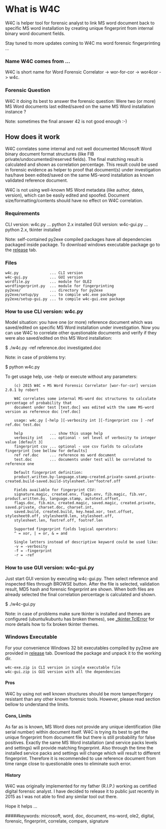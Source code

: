 # What is W4C
W4C is helper tool for forensic analyst to link MS word document back to specific 
 MS word installation by creating unique fingerprint from internal binary word document fields.

Stay tuned to more updates coming to W4C ms word forensic fingerprinting ...
 
### Name W4C comes from ...
W4C is short name for Word Forensic Correlator -> wor-for-cor -> wor4cor -> w4c.

### Forensic Question
W4C it doing its best to answer the forensic question: Were two (or more) MS Word
 documents last edited/saved on the same MS Word installation instance ?

Note: sometimes the final answer 42 is not good enough :-)

## How does it work
W4C correlates some internal and not well documented Microsoft Word binary document 
 format structures (like FIB private/undocumented/reserved fields). The final matching result is
 calculated and shown as correlation percentage. This result could be used in forensic evidence
 as helper to proof that document(s) under investigation has/have been edited/saved on the same
 MS-word installation as known validated reference document.

W4C is not using well-known MS Word metadata (like author, dates, version), which can be easily
 edited and spoofed. Document size/formatting/contents should have no effect on W4C correlation.

### Requirements
CLI version: w4c.py     ... python 2.x installed
GUI version: w4c-gui.py ... python 2.x, tkinter installed

Note: self-contained py2exe compiled packages have all dependencies packaged inside package.
 To download windows executable package go to the [release](releases) tab.
 
### Files
    w4c.py              ... CLI version
    w4c-gui.py          ... GUI version
    wordfile.py         ... module for OLE2
    wordfingerprint.py  ... module for fingerprinting
    py2exe/             ... directory for py2exe
    py2exe/setup/py     ... to compile w4c.exe package
    py2exe/setup-gui.py ... to compile w4c-gui.exe package

### How to use CLI version: w4c.py
Model situation: you have one (or more) reference document which was saved/edited on 
 specific MS Word installation under investigation. Now you can use W4C to correlate
 other questionable documents and verify if they were also saved/edited on this MS Word
 installation:

$ ./w4c.py -ref reference.doc investigated.doc

Note: in case of problems try: 

$ python w4c.py 

To get usage help, use -help or execute without any parameters:

        (c) 2015 W4C = MS Word Forensic Correlator [wor-for-cor] version 2.0.1 by robert

        W4C correlates some internal MS-word doc structures to calculate percentage of probability that
        document under test [test.doc] was edited with the same MS-word version as reference doc [ref.doc]

        usage: w4c.py [-help ][-verbosity int ][-fingerprint csv ] -ref ref.doc test.doc

        help            ... show this usage help
        verbosity int   ... optional - set level of verbosity to integer value [default 3]
        fingerprint csv ... optional - use csv fields to calculate fingerprint [see bellow for defaults]
        ref ref.doc     ... reference ms word document
        test.doc        ... documents under test will be correlated to reference one

        Default fingerprint definition:
        product.written.by-language.stamp-created.private-saved.private-created.build-saved.build-stylesheet.len^footref.off

        Fields available for fingerprint CSV:
        signature.magic, created.env, flags.env, fib.magic, fib.ver, product.written.by, language.stamp, autotext.offset,
        flags.doc, fib.min, created.magic, saved.magic, created.private, saved.private, charset.doc, charset.int, 
        saved.build, created.build, key.head.xor, text.offset, stylesheet0.off, stylesheet0.len, stylesheet.off, 
        stylesheet.len, footref.off, footref.len

        Supported fingerprint fields logical operators:
        ^ = xor, | = or, & = and

        Single letters instead of descriptive keyword could be used like:
        -v = -verbosity
        -f = -fingerprint
        -r = -ref

### How to use GUI version: w4c-gui.py
Just start GUI version by executing w4c-gui.py. Then select reference and inspected files through BROWSE button.
After the file is selected, validation result, MD5 hash and forensic fingerprint are shown. When both files are
already selected the final correlation percentage is calculated and shown.

$ ./w4c-gui.py

Note: in case of problems make sure tkinter is installed and themes are configured (ubuntu/kubuntu has broken themes),
 see [_tkinter.TclError](https://jehurst.wordpress.com/tag/tk-interface/) for more details how to fix broken tkinter themes.
 
### Windows Executable
For your convenience Windows 32 bit executables compiled by py2exe are provided in [release](releases) tab. Download the package and unpack it to the working dir.

    w4c-exe.zip is CLI version in single executable file
    w4c-gui.zip is GUI version with all the dependencies
     
#### Pros
W4C by using not well known structures should be more tamper/forgery resistant than any other known forensic tools.
 However, please read section bellow to understand the limits.

#### Cons, Limits
As far as is known, MS Word does not provide any unique identification (like serial number) within document itself. 
 W4C is trying its best to get the unique fingerprint from document file but there is still probability for false positives.
 Exactly the same MS Word installation (and service packs levels and settings) will provide matching fingerprint.
 Also through the time the installed service packs and settings will change which will result to different fingerprint. 
 Therefore it is recommended to use reference document from time range close to questionable ones to eliminate such error. 

#### History
W4C was originally implemented for my father (R.I.P.) working as certified digital forensic analyst. I have decided
 to release it to public just recently in 2015 as I was not able to find any similar tool out there. 

Hope it helps ...

#####keywords: 
microsoft, word, doc, document, ms-word, ole2, digital, forensic, fingerprint, correlate, compare, signature

